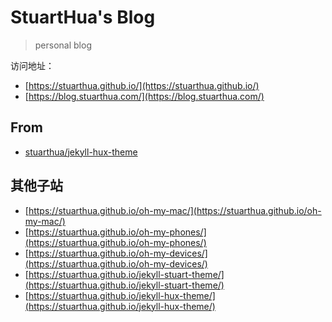 # StuartHua's Blog

> personal blog

访问地址：

* [https://stuarthua.github.io/](https://stuarthua.github.io/)
* [https://blog.stuarthua.com/](https://blog.stuarthua.com/)

## From

* [stuarthua/jekyll-hux-theme](https://github.com/stuarthua/jekyll-hux-theme)

## 其他子站

* [https://stuarthua.github.io/oh-my-mac/](https://stuarthua.github.io/oh-my-mac/)
* [https://stuarthua.github.io/oh-my-phones/](https://stuarthua.github.io/oh-my-phones/)
* [https://stuarthua.github.io/oh-my-devices/](https://stuarthua.github.io/oh-my-devices/)
* [https://stuarthua.github.io/jekyll-stuart-theme/](https://stuarthua.github.io/jekyll-stuart-theme/)
* [https://stuarthua.github.io/jekyll-hux-theme/](https://stuarthua.github.io/jekyll-hux-theme/)
